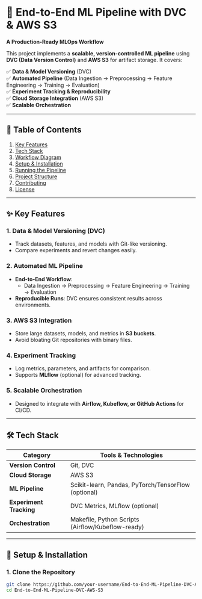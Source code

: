 # 🚀 End-to-End ML Pipeline with DVC & AWS S3
**A Production-Ready MLOps Workflow**

This project implements a **scalable, version-controlled ML pipeline** using **DVC (Data Version Control)** and **AWS S3** for artifact storage. It covers:

✅ **Data & Model Versioning** (DVC)  
✅ **Automated Pipeline** (Data Ingestion → Preprocessing → Feature Engineering → Training → Evaluation)  
✅ **Experiment Tracking & Reproducibility**  
✅ **Cloud Storage Integration** (AWS S3)  
✅ **Scalable Orchestration**  

---

## 📌 Table of Contents
1. [Key Features](#-key-features)
2. [Tech Stack](#-tech-stack)
3. [Workflow Diagram](#-workflow-diagram)
4. [Setup & Installation](#-setup--installation)
5. [Running the Pipeline](#-running-the-pipeline)
6. [Project Structure](#-project-structure)
7. [Contributing](#-contributing)
8. [License](#-license)

---

## ✨ Key Features
### 1. Data & Model Versioning (DVC)
- Track datasets, features, and models with Git-like versioning.
- Compare experiments and revert changes easily.

### 2. Automated ML Pipeline
- **End-to-End Workflow**:
  - Data Ingestion → Preprocessing → Feature Engineering → Training → Evaluation
- **Reproducible Runs**: DVC ensures consistent results across environments.

### 3. AWS S3 Integration
- Store large datasets, models, and metrics in **S3 buckets**.
- Avoid bloating Git repositories with binary files.

### 4. Experiment Tracking
- Log metrics, parameters, and artifacts for comparison.
- Supports **MLflow** (optional) for advanced tracking.

### 5. Scalable Orchestration
- Designed to integrate with **Airflow, Kubeflow, or GitHub Actions** for CI/CD.

---

## 🛠 Tech Stack
| Category       | Tools & Technologies |
|----------------|----------------------|
| **Version Control** | Git, DVC |
| **Cloud Storage**  | AWS S3 |
| **ML Pipeline**    | Scikit-learn, Pandas, PyTorch/TensorFlow (optional) |
| **Experiment Tracking** | DVC Metrics, MLflow (optional) |
| **Orchestration**  | Makefile, Python Scripts (Airflow/Kubeflow-ready) |

---

## 🔧 Setup & Installation
### 1. Clone the Repository
```bash
git clone https://github.com/your-username/End-to-End-ML-Pipeline-DVC-AWS-S3.git
cd End-to-End-ML-Pipeline-DVC-AWS-S3
